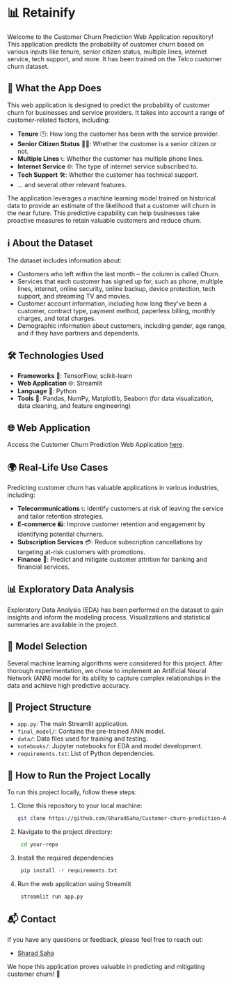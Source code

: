 # 📊 Retainify

Welcome to the Customer Churn Prediction Web Application repository! This application predicts the probability of customer churn based on various inputs like tenure, senior citizen status, multiple lines, internet service, tech support, and more. It has been trained on the Telco customer churn dataset.

## 🚀 What the App Does

This web application is designed to predict the probability of customer churn for businesses and service providers. It takes into account a range of customer-related factors, including:

- **Tenure** 🕒: How long the customer has been with the service provider.
- **Senior Citizen Status** 👴👵: Whether the customer is a senior citizen or not.
- **Multiple Lines** 📞: Whether the customer has multiple phone lines.
- **Internet Service** 🌐: The type of internet service subscribed to.
- **Tech Support** 🛠️: Whether the customer has technical support.
- ... and several other relevant features.

The application leverages a machine learning model trained on historical data to provide an estimate of the likelihood that a customer will churn in the near future. This predictive capability can help businesses take proactive measures to retain valuable customers and reduce churn.

## ℹ️ About the Dataset

The dataset includes information about:

- Customers who left within the last month – the column is called Churn.
- Services that each customer has signed up for, such as phone, multiple lines, internet, online security, online backup, device protection, tech support, and streaming TV and movies.
- Customer account information, including how long they've been a customer, contract type, payment method, paperless billing, monthly charges, and total charges.
- Demographic information about customers, including gender, age range, and if they have partners and dependents.

## 🛠️ Technologies Used

- **Frameworks** 🧰: TensorFlow, scikit-learn
- **Web Application** 🌐: Streamlit
- **Language** 🐍: Python
- **Tools** 🔧: Pandas, NumPy, Matplotlib, Seaborn (for data visualization, data cleaning, and feature engineering)

## 🌐 Web Application

Access the Customer Churn Prediction Web Application [here](https://share.streamlit.io/sharadsaha/customer-churn-prediction-ann/main/app.py).

## 🌍 Real-Life Use Cases

Predicting customer churn has valuable applications in various industries, including:

- **Telecommunications** 📞: Identify customers at risk of leaving the service and tailor retention strategies.
- **E-commerce** 🛍️: Improve customer retention and engagement by identifying potential churners.
- **Subscription Services** 💳: Reduce subscription cancellations by targeting at-risk customers with promotions.
- **Finance** 🏦: Predict and mitigate customer attrition for banking and financial services.

## 📊 Exploratory Data Analysis

Exploratory Data Analysis (EDA) has been performed on the dataset to gain insights and inform the modeling process. Visualizations and statistical summaries are available in the project.

## 🧠 Model Selection

Several machine learning algorithms were considered for this project. After thorough experimentation, we chose to implement an Artificial Neural Network (ANN) model for its ability to capture complex relationships in the data and achieve high predictive accuracy.

## 📁 Project Structure

- `app.py`: The main Streamlit application.
- `final_model/`: Contains the pre-trained ANN model.
- `data/`: Data files used for training and testing.
- `notebooks/`: Jupyter notebooks for EDA and model development.
- `requirements.txt`: List of Python dependencies.

## 🚀 How to Run the Project Locally

To run this project locally, follow these steps:

1. Clone this repository to your local machine:

   ```bash
   git clone https://github.com/SharadSaha/Customer-churn-prediction-ANN.git

2. Navigate to the project directory:

   ```bash
    cd your-repo

3. Install the required dependencies

   ```bash
    pip install -r requirements.txt

4. Run the web application using Streamlit

   ```bash
    streamlit run app.py


## 📬 Contact

If you have any questions or feedback, please feel free to reach out:

- [Sharad Saha](mailto:sahasharad29@gmail.com)

We hope this application proves valuable in predicting and mitigating customer churn! 🚀
